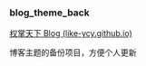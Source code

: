 ### blog_theme_back

[权掌天下 Blog (like-ycy.github.io)](https://like-ycy.github.io/)

博客主题的备份项目，方便个人更新